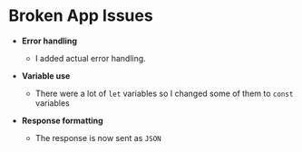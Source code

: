 # Broken App Issues
- **Error handling**
  * I added actual error handling.

- **Variable use**
  * There were a lot of `let` variables so I changed some of them to `const` variables

- **Response formatting**
  * The response is now sent as `JSON`